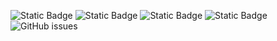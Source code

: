![Static Badge](https://img.shields.io/badge/blacklists-60-000000) ![Static Badge](https://img.shields.io/badge/blacklisted-3157196-cc0000) ![Static Badge](https://img.shields.io/badge/whitelisted-2243-00CC00) ![Static Badge](https://img.shields.io/badge/streaming_blacklist-28107-000000) ![GitHub issues](https://img.shields.io/github/issues/fabriziosalmi/blacklists)
